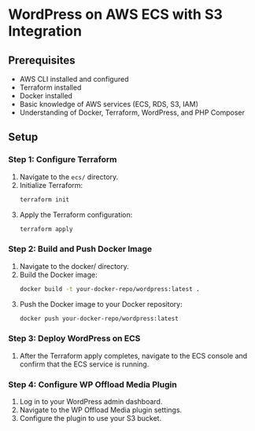 # WordPress on AWS ECS with S3 Integration

## Prerequisites

- AWS CLI installed and configured
- Terraform installed
- Docker installed
- Basic knowledge of AWS services (ECS, RDS, S3, IAM)
- Understanding of Docker, Terraform, WordPress, and PHP Composer

## Setup

### Step 1: Configure Terraform

1. Navigate to the `ecs/` directory.
2. Initialize Terraform:
   ```sh
   terraform init

3. Apply the Terraform configuration:
   ```sh
   terraform apply

### Step 2: Build and Push Docker Image

1. Navigate to the docker/ directory.
2. Build the Docker image:
   ```sh
   docker build -t your-docker-repo/wordpress:latest .

3. Push the Docker image to your Docker repository:
   ```sh
   docker push your-docker-repo/wordpress:latest

### Step 3: Deploy WordPress on ECS

1. After the Terraform apply completes, navigate to the ECS console and confirm that the ECS service is running.

### Step 4: Configure WP Offload Media Plugin

1. Log in to your WordPress admin dashboard.
2. Navigate to the WP Offload Media plugin settings.
3. Configure the plugin to use your S3 bucket.